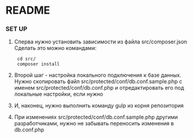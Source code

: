 # README #

### SET UP ###

1. Сперва нужно установить зависимости из файла src/composer.json
    Сделать это можно командами:

        cd src/
        composer install

1. Второй шаг - настройка локального подключения к базе данных.
    Нужно скопировать файл src/protected/conf/db.conf.sample.php с именем src/protected/conf/db.conf.php и отредактировать его под локальные настройки, если нужно

1. И, наконец, нужно выполнить команду gulp из корня репозитория
1. При изменениях src/protected/conf/db.conf.sample.php другими разработчиками, нужно не забывать переносить изменения в db.conf.php
